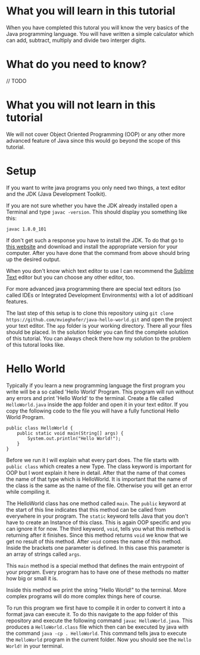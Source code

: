 # What you will learn in this tutorial
When you have completed this tutoral you will know the very basics of the Java programming language. You will have written a simple calculator which can add, subtract, multiply and divide two interger digits. 

# What do you need to know?
// TODO

# What you will not learn in this tutorial
We will not cover Object Oriented Programming (OOP) or any other more advanced feature of Java since this would go beyond the scope of this tutorial.

# Setup
If you want to write java programs you only need two things, a text editor and the JDK (Java Development Toolkit). 

If you are not sure whether you have the JDK already installed open a Terminal and type `javac -version`. This should display you something like this: 

```
javac 1.8.0_101
```

If don't get such a response you have to install the JDK. To do that go to [this website](http://www.oracle.com/technetwork/java/javase/downloads/jdk8-downloads-2133151.html) and download and install the appropriate version for your computer. After you have done that the command from above should bring up the desired output.

When you don't know which text editor to use I can recommend the [Sublime Text](https://www.sublimetext.com/) editor but you can choose any other editor, too.


For more advanced java programming there are special text editors (so called IDEs or Integrated Development Environments) with a lot of additioanl features.

The last step of this setup is to clone this repository using `git clone https://github.com/mvieghofer/java-hello-world.git` and open the project your text editor. The `app` folder is your working directory. There all your files should be placed. In the solution folder you can find the complete solution of this tutorial. You can always check there how my solution to the problem of this tutoral looks like.


# Hello World
Typically if you learn a new programming language the first program you write will be a so called 'Hello World' Program. This program will run without any errors and print 'Hello World' to the terminal. Create a file called `HelloWorld.java` inside the app folder and open it in your text editor. If you copy the following code to the file you will have a fully functional Hello World Program.

```
public class HelloWorld {
    public static void main(String[] args) {
        System.out.println("Hello World!");
    }
}
``` 

Before we run it I will explain what every part does. The file starts with `public class` which creates a new Type. The class keyword is important for OOP but I wont explain it here in detail. After that the name of that comes the name of that type which is HelloWorld. It is important that the name of the class is the same as the name of the file. Otherwise you will get an error while compiling it.

The HelloWorld class has one method called `main`. The `public` keyword at the start of this line indicates that this method can be called from everywhere in your program. The `static` keyword tells Java that you don't have to create an Instance of this class. This is again OOP specific and you can ignore it for now. The third keyword, `void`, tells you what this method is returning after it finishes. Since this method returns `void` we know that we get no result of this method. After `void` comes the name of this method. Inside the brackets one parameter is defined. In this case this parameter is an array of strings called `args`. 

This `main` method is a special method that defines the main entrypoint of your program. Every program has to have one of these methods no matter how big or small it is.

Inside this method we print the string "Hello World!" to the terminal. More complex programs will do more complex things here of course.

To run this program we first have to compile it in order to convert it into a format java can execute it. To do this navigate to the app folder of this repository and execute the following command `javac HelloWorld.java`. This produces a `HelloWorld.class` file which then can be executed by java with the command `java -cp . HelloWorld`. This command tells java to execute the `HelloWorld` program in the current folder. Now you should see the `Hello World!` in your terminal.

